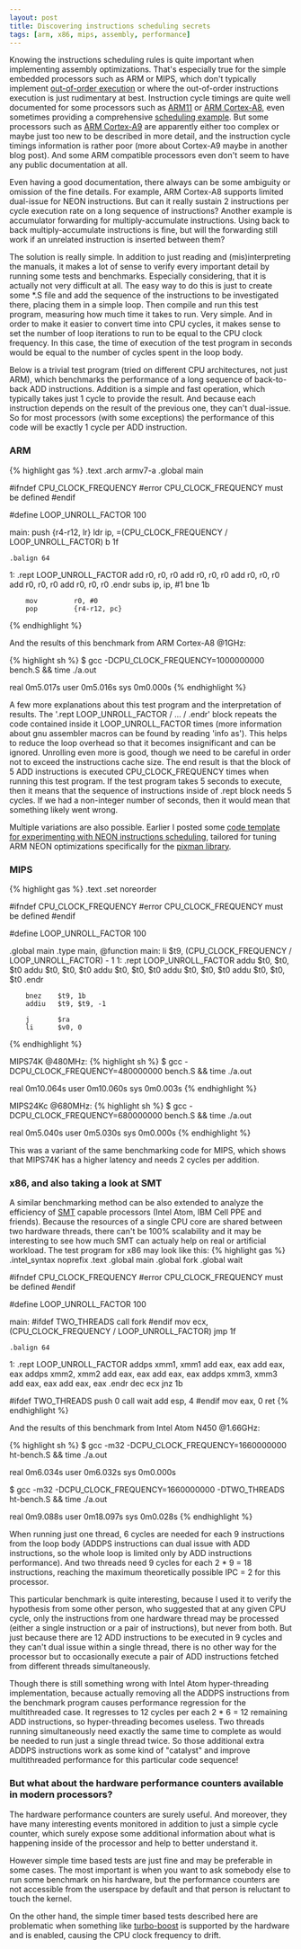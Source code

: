 ```yaml
---
layout: post
title: Discovering instructions scheduling secrets
tags: [arm, x86, mips, assembly, performance]
---
```


Knowing the instructions scheduling rules is quite important when implementing
assembly optimizations. That's especially true for the simple embedded processors
such as ARM or MIPS, which don't typically implement [out-of-order execution](http://en.wikipedia.org/wiki/Out-of-order_execution)
or where the out-of-order instructions execution is just rudimentary at best. Instruction cycle timings are quite well documented
for some processors such as [ARM11](http://infocenter.arm.com/help/topic/com.arm.doc.ddi0211k/Cjaedced.html)
or [ARM Cortex-A8](http://infocenter.arm.com/help/topic/com.arm.doc.ddi0344k/Cfacfihf.html),
even sometimes providing a comprehensive [scheduling example](http://infocenter.arm.com/help/topic/com.arm.doc.ddi0344k/Babeghic.html).
But some processors such as [ARM Cortex-A9](http://infocenter.arm.com/help/topic/com.arm.doc.ddi0388f/Cjaedcef.html)
are apparently either too complex or maybe just too new to be described in more detail, and the
instruction cycle timings information is rather poor (more about Cortex-A9 maybe in another blog post).
And some ARM compatible processors even don't seem to have any public documentation at all.

Even having a good documentation, there always can be some ambiguity or omission of the fine details.
For example, ARM Cortex-A8 supports limited dual-issue for NEON instructions. But
can it really sustain 2 instructions per cycle execution rate on a long sequence of instructions?
Another example is accumulator forwarding for multiply-accumulate instructions. Using
back to back multiply-accumulate instructions is fine, but will the forwarding still work
if an unrelated instruction is inserted between them?

The solution is really simple. In addition to just reading and (mis)interpreting the manuals,
it makes a lot of sense to verify every important detail by running some tests
and benchmarks. Especially considering, that it is actually not very difficult at all.
The easy way to do this is just to create some *.S file and add the sequence
of the instructions to be investigated there, placing them in a simple loop. Then compile
and run this test program, measuring how much time it takes to run. Very simple.
And in order to make it easier to convert time into CPU cycles, it makes sense
to set the number of loop iterations to run to be equal to the CPU clock frequency.
In this case, the time of execution of the test program in seconds would be equal
to the number of cycles spent in the loop body.

Below is a trivial test program (tried on different CPU architectures, not just ARM),
which benchmarks the performance of a long sequence of back-to-back ADD instructions.
Addition is a simple and fast operation, which typically takes just 1 cycle to provide
the result. And because each instruction depends on the result of the previous one,
they can't dual-issue. So for most processors (with some exceptions) the performance
of this code will be exactly 1 cycle per ADD instruction.

### ARM

{% highlight gas %}
.text
.arch armv7-a
.global main

#ifndef CPU_CLOCK_FREQUENCY
#error CPU_CLOCK_FREQUENCY must be defined
#endif

#define LOOP_UNROLL_FACTOR   100

main:
        push        {r4-r12, lr}
        ldr         ip, =(CPU_CLOCK_FREQUENCY / LOOP_UNROLL_FACTOR)
        b           1f

    .balign 64
1:
    .rept LOOP_UNROLL_FACTOR
        add         r0, r0, r0
        add         r0, r0, r0
        add         r0, r0, r0
        add         r0, r0, r0
        add         r0, r0, r0
    .endr
        subs        ip, ip, #1
        bne         1b

        mov         r0, #0
        pop         {r4-r12, pc}
{% endhighlight %}

And the results of this benchmark from ARM Cortex-A8 @1GHz:

{% highlight sh %}
$ gcc -DCPU_CLOCK_FREQUENCY=1000000000 bench.S && time ./a.out

real    0m5.017s
user    0m5.016s
sys     0m0.000s
{% endhighlight %}

A few more explanations about this test program and the interpretation of results. The '.rept LOOP_UNROLL_FACTOR / ... / .endr' block repeats the code contained
inside it LOOP_UNROLL_FACTOR times (more information about gnu assembler macros can be found by reading 'info as').
This helps to reduce the loop overhead so that it becomes insignificant and can be ignored. Unrolling even more is good, though we need to be careful
in order not to exceed the instructions cache size. The end result is that the block of 5 ADD
instructions is executed CPU_CLOCK_FREQUENCY times when running this test program.
If the test program takes 5 seconds to execute, then it means that the sequence of instructions
inside of .rept block needs 5 cycles. If we had a non-integer number of seconds, then it would
mean that something likely went wrong.

Multiple variations are also possible. Earlier I posted some [code template for experimenting with NEON instructions scheduling](http://lists.freedesktop.org/archives/pixman/attachments/20110410/d6062de3/attachment.obj),
tailored for tuning ARM NEON optimizations specifically for the [pixman library](http://cgit.freedesktop.org/pixman).

### MIPS

{% highlight gas %}
.text
.set noreorder

#ifndef CPU_CLOCK_FREQUENCY
#error CPU_CLOCK_FREQUENCY must be defined
#endif

#define LOOP_UNROLL_FACTOR  100

.global main
.type main, @function
main:
        li      $t9, (CPU_CLOCK_FREQUENCY / LOOP_UNROLL_FACTOR) - 1
1:
    .rept LOOP_UNROLL_FACTOR
        addu    $t0, $t0, $t0
        addu    $t0, $t0, $t0
        addu    $t0, $t0, $t0
        addu    $t0, $t0, $t0
        addu    $t0, $t0, $t0
    .endr

        bnez    $t9, 1b
        addiu   $t9, $t9, -1

        j       $ra
        li      $v0, 0
{% endhighlight %}

MIPS74K @480MHz:
{% highlight sh %}
$ gcc -DCPU_CLOCK_FREQUENCY=480000000 bench.S && time ./a.out

real    0m10.064s
user    0m10.060s
sys     0m0.003s
{% endhighlight %}

MIPS24Kc @680MHz:
{% highlight sh %}
$ gcc -DCPU_CLOCK_FREQUENCY=680000000 bench.S && time ./a.out

real    0m5.040s
user    0m5.030s
sys     0m0.000s
{% endhighlight %}

This was a variant of the same benchmarking code for MIPS, which shows that MIPS74K has a higher latency and needs 2 cycles per addition.

### x86, and also taking a look at SMT

A similar benchmarking method can be also extended to analyze the efficiency of [SMT](http://en.wikipedia.org/wiki/Simultaneous_multithreading)
capable processors (Intel Atom, IBM Cell PPE and friends). Because the resources of a single CPU core are shared
between two hardware threads, there can't be 100% scalability and it may be interesting
to see how much SMT can actualy help on real or artificial workload. The test program for x86 may look like this:
{% highlight gas %}
.intel_syntax noprefix
.text
.global main
.global fork
.global wait

#ifndef CPU_CLOCK_FREQUENCY
#error CPU_CLOCK_FREQUENCY must be defined
#endif

#define LOOP_UNROLL_FACTOR  100

main:
#ifdef TWO_THREADS
        call    fork
#endif
        mov     ecx, (CPU_CLOCK_FREQUENCY / LOOP_UNROLL_FACTOR)
        jmp     1f

    .balign 64
1:
    .rept LOOP_UNROLL_FACTOR
        addps   xmm1, xmm1
        add     eax,  eax
        add     eax,  eax
        addps   xmm2, xmm2
        add     eax,  eax
        add     eax,  eax
        addps   xmm3, xmm3
        add     eax,  eax
        add     eax,  eax
    .endr
        dec     ecx
        jnz     1b

#ifdef TWO_THREADS
        push    0
        call    wait
        add     esp, 4
#endif
        mov     eax, 0
        ret
{% endhighlight %}

And the results of this benchmark from Intel Atom N450 @1.66GHz:

{% highlight sh %}
$ gcc -m32 -DCPU_CLOCK_FREQUENCY=1660000000 ht-bench.S && time ./a.out

real    0m6.034s
user    0m6.032s
sys     0m0.000s

$ gcc -m32 -DCPU_CLOCK_FREQUENCY=1660000000 -DTWO_THREADS ht-bench.S && time ./a.out

real    0m9.088s
user    0m18.097s
sys     0m0.028s
{% endhighlight %}

When running just one thread, 6 cycles are needed for each 9 instructions
from the loop body (ADDPS instructions can dual issue with ADD instructions,
so the whole loop is limited only by ADD instructions performance). And two
threads need 9 cycles for each 2 * 9 = 18 instructions, reaching the maximum
theoretically possible IPC = 2 for this processor.

This particular benchmark is quite interesting, because I used it to verify
the hypothesis from some other person, who suggested that at any given CPU cycle,
only the instructions from one hardware thread may be processed (either a single
instruction or a pair of instructions), but never from both. But just because
there are 12 ADD instructions to be executed in 9 cycles and they can't dual
issue within a single thread, there is no other way for the processor but to occasionally
execute a pair of ADD instructions fetched from different threads simultaneously.

Though there is still something wrong with Intel Atom hyper-threading
implementation, because actually removing all the ADDPS instructions from the
benchmark program causes performance regression for the multithreaded case.
It regresses to 12 cycles per each 2 * 6 = 12 remaining ADD instructions,
so hyper-threading becomes useless. Two threads running simultaneously need
exactly the same time to complete as would be needed to run just a single
thread twice. So those additional extra ADDPS instructions work as some kind
of "catalyst" and improve multithreaded performance for this particular code
sequence!

### But what about the hardware performance counters available in modern processors?

The hardware performance counters are surely useful. And moreover, they have many
interesting events monitored in addition to just a simple cycle counter, which
surely expose some additional information about what is happening inside of
the processor and help to better understand it.

However simple time based tests are just fine and may be preferable in some
cases. The most important is when you want to ask somebody else to
run some benchmark on his hardware, but the performance counters are not
accessible from the userspace by default and that person is reluctant
to touch the kernel.

On the other hand, the simple timer based tests described here are problematic
when something like [turbo-boost](http://en.wikipedia.org/wiki/Intel_Turbo_Boost)
is supported by the hardware and is enabled, causing the CPU clock frequency to drift.

